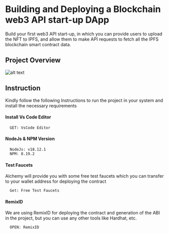 
# Building and Deploying a Blockchain  web3 API start-up DApp

Build your first web3 API start-up, in which you can provide users to upload the NFT to IPFS, and allow them to make API requests to fetch all the IPFS blockchain smart contract data.

## Project Overview

![alt text](	https://www.daulathussain.com/wp-content/uploads/2023/06/build-web3-startup-from-start-to-end.jpg)

## Instruction

Kindly follow the following Instructions to run the project in your system and install the necessary requirements

#### Install Vs Code Editor

```https://code.visualstudio.com/download
  GET: VsCode Editor
```

#### NodeJs & NPM Version

```https://nodejs.org/en/download
  NodeJs: v18.12.1
  NPM: 8.19.2
```


#### Test Faucets

Alchemy will provide you with some free test faucets which you can transfer to your wallet address for deploying the contract

```https://www.alchemy.com/faucets
  Get: Free Test Faucets
```

#### RemixID

We are using RemixID for deploying the contract and generation of the ABI in the project, but you can use any other tools like Hardhat, etc.

```https://remix-project.org
  OPEN: RemixID
```


